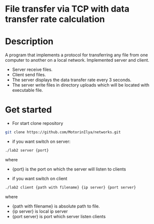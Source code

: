 # File transfer via TCP with data transfer rate calculation

# Description
A program that implements a protocol for transferring any file from one computer to another on a local network. Implemented server and client. 
- Server receive files. 
- Client send files.
- The server displays the data transfer rate every 3 seconds.
- The server write files in directory uploads which will be located with executable file.

# Get started

- For start clone repository
``` bash
git clone https://github.com/MotorinIlya/networks.git
```
- if you want switch on server:
``` bash
./lab2 server {port}
```
where 
- {port} is the port on which the server will listen to clients



- if you want switch on client
``` bash
./lab2 client {path with filename} {ip server} {port server}
```
where 
- {path with filename} is absolute path to file.
- {ip server} is local ip server
- {port server} is port which server listen clients